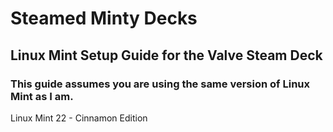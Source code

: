 # Steamed Minty Decks
## Linux Mint Setup Guide for the Valve Steam Deck

### This guide assumes you are using the same version of Linux Mint as I am.
Linux Mint 22 - Cinnamon Edition

